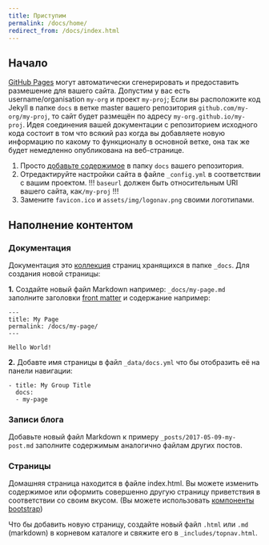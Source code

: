 ```yaml
---
title: Приступим
permalink: /docs/home/
redirect_from: /docs/index.html
---
```


## Начало

[GitHub Pages](https://pages.github.com) могут автоматически сгенерировать
и предоставить размешение для вашего сайта.  Допустим у вас есть username/organisation 
`my-org` и проект `my-proj`; Если вы расположите код Jekyll в папке `docs` в ветке 
master вашего репозитория `github.com/my-org/my-proj`, то сайт будет размещён по адресу 
`my-org.github.io/my-proj`. Идея соединения вашей документации с
репозиторием исходного кода состоит в том что всякий раз когда вы добавляете
новую информацию по какому то функционалу в основной ветке, она так же будет
немедленно опубликована на веб-странице.

1. Просто [добавьте содержимое](https://github.com/aksakalli/jekyll-doc-theme/archive/gh-pages.zip) 
в папку `docs` вашего репозитория.
2. Отредактируйте настройки сайта в файле `_config.yml` в соответствии с вашим проектом. !!! 
`baseurl` должен быть относительным URI вашего сайта, как`/my-proj` !!!
3. Замените `favicon.ico` и `assets/img/logonav.png` своими логотипами.

## Наполнение контентом

### Документация 

Документация это [коллекция](https://jekyllrb.com/docs/collections/) страниц хранящихся
в папке `_docs`. Для создания новой страницы:

**1.** Создайте новый файл Markdown например: `_docs/my-page.md` заполните
заголовки [front matter](https://jekyllrb.com/docs/frontmatter/) и содержание например:

```
---
title: My Page
permalink: /docs/my-page/
---

Hello World!
```

**2.** Добавте имя страницы в файл `_data/docs.yml` что бы отобразить её на панели навигации:

```
- title: My Group Title
  docs:
  - my-page
```

### Записи блога

Добавьте новый файл Markdown к примеру `_posts/2017-05-09-my-post.md` заполните
содержимым аналогично файлам других постов.

### Страницы

Домашняя страница находится в файле index.html. Вы можете изменить содержимое
или оформить совершенно другую страницу приветствия в соответствии со своим
вкусом. (Вы можете использовать [компоненты bootstrap](http://getbootstrap.com/components/))

Что бы добавить новую страницу, создайте новый файл `.html` или `.md` (markdown)
в корневом каталоге и свяжите его в `_includes/topnav.html`.
